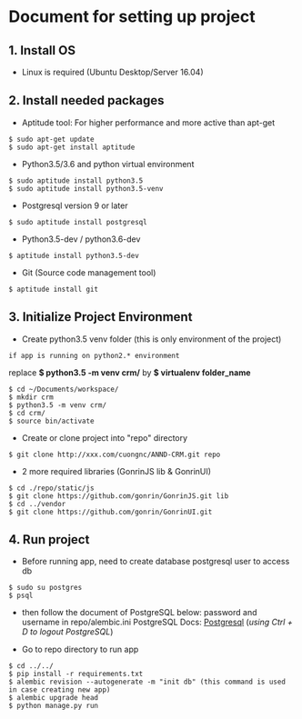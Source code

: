# Document for setting up project

## 1. Install OS

- Linux is required (Ubuntu Desktop/Server 16.04)

## 2. Install needed packages

- Aptitude tool: For higher performance and more active than apt-get
```
$ sudo apt-get update
$ sudo apt-get install aptitude
```

- Python3.5/3.6 and python virtual environment
```
$ sudo aptitude install python3.5
$ sudo aptitude install python3.5-venv
```

- Postgresql version 9 or later
```
$ sudo aptitude install postgresql
```

- Python3.5-dev / python3.6-dev
```
$ aptitude install python3.5-dev
```


- Git (Source code management tool)
```
$ aptitude install git
```

## 3. Initialize Project Environment

- Create python3.5 venv folder (this is only environment of the project)


`if app is running on python2.* environment`

 replace **$ python3.5 -m venv crm/** by **$ virtualenv folder_name**

```
$ cd ~/Documents/workspace/
$ mkdir crm
$ python3.5 -m venv crm/
$ cd crm/
$ source bin/activate
```

- Create or clone project into "repo" directory
```
$ git clone http://xxx.com/cuongnc/ANND-CRM.git repo
```

- 2 more required libraries (GonrinJS lib & GonrinUI)
```
$ cd ./repo/static/js
$ git clone https://github.com/gonrin/GonrinJS.git lib
$ cd ../vendor
$ git clone https://github.com/gonrin/GonrinUI.git
```

## 4. Run project

- Before running app, need to create database postgresql user to access db
```
$ sudo su postgres
$ psql
```

- then follow the document of PostgreSQL below: password and username in repo/alembic.ini
 PostgreSQL Docs: [Postgresql](http://wiki.gonrin.com/Postgresql)
 (*using Ctrl + D to logout PostgreSQL*)

- Go to repo directory to run app
```
$ cd ../../
$ pip install -r requirements.txt
$ alembic revision --autogenerate -m "init db" (this command is used in case creating new app)
$ alembic upgrade head
$ python manage.py run
```
